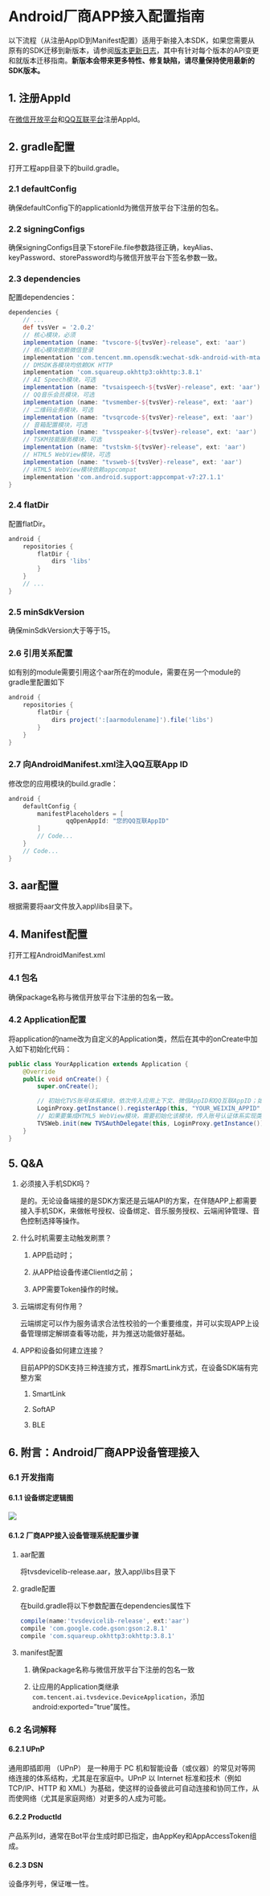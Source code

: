 # Android厂商APP接入配置指南

以下流程（从注册AppID到Manifest配置）适用于新接入本SDK，如果您需要从原有的SDK迁移到新版本，请参阅[版本更新日志](版本更新日志.md)，其中有针对每个版本的API变更和就版本迁移指南。**新版本会带来更多特性、修复缺陷，请尽量保持使用最新的SDK版本。**

## 1. 注册AppId

在[微信开放平台](https://open.weixin.qq.com/)和[QQ互联平台](https://connect.qq.com/index.html)注册AppId。

## 2. gradle配置

打开工程app目录下的build.gradle。

### 2.1 defaultConfig

确保defaultConfig下的applicationId为微信开放平台下注册的包名。

### 2.2 signingConfigs

确保signingConfigs目录下storeFile.file参数路径正确，keyAlias、keyPassword、storePassword均与微信开放平台下签名参数一致。

### 2.3 dependencies

配置dependencies：

```groovy
dependencies {
    // ...
    def tvsVer = '2.0.2'
    // 核心模块，必须
    implementation (name: "tvscore-${tvsVer}-release", ext: 'aar')
    // 核心模块依赖微信登录
    implementation 'com.tencent.mm.opensdk:wechat-sdk-android-with-mta:+'
    // DMSDK各模块均依赖OK HTTP
    implementation 'com.squareup.okhttp3:okhttp:3.8.1'
    // AI Speech模块，可选
    implementation (name: "tvsaispeech-${tvsVer}-release", ext: 'aar')
    // QQ音乐会员模块，可选
    implementation (name: "tvsmember-${tvsVer}-release", ext: 'aar')
    // 二维码业务模块，可选
    implementation (name: "tvsqrcode-${tvsVer}-release", ext: 'aar')
    // 音箱配置模块，可选
    implementation (name: "tvsspeaker-${tvsVer}-release", ext: 'aar')
    // TSKM技能服务模块，可选
    implementation (name: "tvstskm-${tvsVer}-release", ext: 'aar')
    // HTML5 WebView模块，可选
    implementation (name: "tvsweb-${tvsVer}-release", ext: 'aar')
    // HTML5 WebView模块依赖appcompat
    implementation 'com.android.support:appcompat-v7:27.1.1'
}
```

### 2.4 flatDir

配置flatDir。

```groovy
android {
    repositories {
        flatDir {
            dirs 'libs'
        }
    }
    // ...
}
```

### 2.5 minSdkVersion

确保minSdkVersion大于等于15。

### 2.6 引用关系配置

如有别的module需要引用这个aar所在的module，需要在另一个module的gradle里配置如下

```groovy
android {
    repositories {
        flatDir {
            dirs project(':[aarmodulename]').file('libs')
        }
    }
}
```

### 2.7 向AndroidManifest.xml注入QQ互联App ID

修改您的应用模块的build.gradle：

```groovy
android {
    defaultConfig {
        manifestPlaceholders = [
                qqOpenAppId: "您的QQ互联AppID"
        ]
        // Code...
    }
    // Code...
}
```

## 3. aar配置

根据需要将aar文件放入app\libs目录下。

## 4. Manifest配置

打开工程AndroidManifest.xml

### 4.1 包名

确保package名称与微信开放平台下注册的包名一致。

### 4.2 Application配置

将application的name改为自定义的Application类，然后在其中的onCreate中加入如下初始化代码：

```java
public class YourApplication extends Application {
    @Override
    public void onCreate() {
        super.onCreate();

        // 初始化TVS账号体系模块，依次传入应用上下文、微信AppID和QQ互联AppID；如果只需要支持一种登录平台，则另一个平台的AppID直接传入空字符串即可
        LoginProxy.getInstance().registerApp(this, "YOUR_WEIXIN_APPID", "YOUR_QQ_OPEN_APPID");
        // 如果要集成HTML5 WebView模块，需要初始化该模块，传入账号认证体系实现类的实例，一般按照下面的方式传入默认实现即可，详见该接口的接口文档
        TVSWeb.init(new TVSAuthDelegate(this, LoginProxy.getInstance()));
    }
}
```

## 5. Q&A

1. 必须接入手机SDK吗？

   是的。无论设备端接的是SDK方案还是云端API的方案，在伴随APP上都需要接入手机SDK，来做帐号授权、设备绑定、音乐服务授权、云端闹钟管理、音色控制选择等操作。

2. 什么时机需要主动触发刷票？

   1. APP启动时；

   2. 从APP给设备传递ClientId之前；

   3. APP需要Token操作的时候。

3. 云端绑定有何作用？

   云端绑定可以作为服务请求合法性校验的一个重要维度，并可以实现APP上设备管理绑定解绑查看等功能，并为推送功能做好基础。

4. APP和设备如何建立连接？

   目前APP的SDK支持三种连接方式，推荐SmartLink方式，在设备SDK端有完整方案

   1. SmartLink

   2. SoftAP

   3. BLE


## 6. 附言：Android厂商APP设备管理接入

### 6.1 开发指南

#### 6.1.1 设备绑定逻辑图

![](image/devicebind.png)

#### 6.1.2 厂商APP接入设备管理系统配置步骤

1. aar配置

   将tvsdevicelib-release.aar，放入app\libs目录下

2. gradle配置

   在build.gradle将以下参数配置在dependencies属性下

   ```groovy
   compile(name:'tvsdevicelib-release', ext:'aar')
   compile 'com.google.code.gson:gson:2.8.1'
   compile 'com.squareup.okhttp3:okhttp:3.8.1'
   ```

3. manifest配置

   1. 确保package名称与微信开放平台下注册的包名一致

   2. 让应用的Application类继承`com.tencent.ai.tvsdevice.DeviceApplication`，添加android:exported=”true”属性。

### 6.2 名词解释

#### 6.2.1 UPnP

通用即插即用 （UPnP） 是一种用于 PC 机和智能设备（或仪器）的常见对等网络连接的体系结构，尤其是在家庭中。UPnP 以 Internet 标准和技术（例如 TCP/IP、HTTP 和 XML）为基础，使这样的设备彼此可自动连接和协同工作，从而使网络（尤其是家庭网络）对更多的人成为可能。

#### 6.2.2 ProductId

产品系列Id，通常在Bot平台生成时即已指定，由AppKey和AppAccessToken组成。

#### 6.2.3 DSN

设备序列号，保证唯一性。
